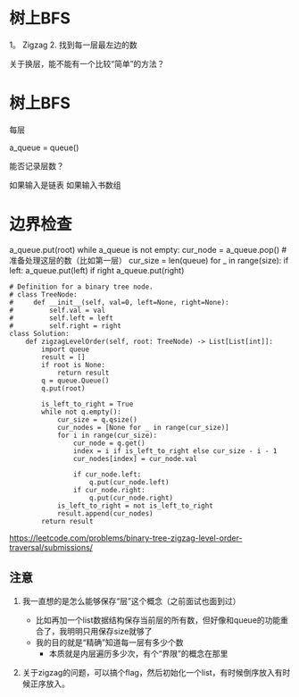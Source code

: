# 树上BFS

1。 Zigzag
2. 找到每一层最左边的数

关于换层，能不能有一个比较“简单”的方法？

# 树上BFS

每层


a_queue = queue()

能否记录层数？

如果输入是链表
如果输入书数组

# 边界检查
a_queue.put(root)
while a_queue is not empty:
    cur_node = a_queue.pop()
    # 准备处理这层的数（比如第一层）
    cur_size = len(queue)
    for _ in range(size):
        if left: 
            a_queue.put(left)
        if right
            a_queue.put(right)

```
# Definition for a binary tree node.
# class TreeNode:
#     def __init__(self, val=0, left=None, right=None):
#         self.val = val
#         self.left = left
#         self.right = right
class Solution:
    def zigzagLevelOrder(self, root: TreeNode) -> List[List[int]]:
        import queue
        result = []
        if root is None:
            return result
        q = queue.Queue()
        q.put(root)
        
        is_left_to_right = True
        while not q.empty():
            cur_size = q.qsize()
            cur_nodes = [None for _ in range(cur_size)]
            for i in range(cur_size):
                cur_node = q.get()
                index = i if is_left_to_right else cur_size - i - 1
                cur_nodes[index] = cur_node.val
                
                if cur_node.left:
                    q.put(cur_node.left)
                if cur_node.right:
                    q.put(cur_node.right)
            is_left_to_right = not is_left_to_right
            result.append(cur_nodes)
        return result
```
https://leetcode.com/problems/binary-tree-zigzag-level-order-traversal/submissions/

## 注意

1. 我一直想的是怎么能够保存“层”这个概念（之前面试也面到过）
    - 比如再加一个list数据结构保存当前层的所有数，但好像和queue的功能重合了，我明明只用保存size就够了
    - 我的目的就是“精确”知道每一层有多少个数
        - 本质就是内层遍历多少次，有个“界限”的概念在那里

2. 关于zigzag的问题，可以搞个flag，然后初始化一个list，有时候倒序放入有时候正序放入。